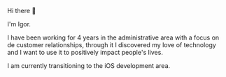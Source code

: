Hi there 👋

I'm Igor.

I have been working for 4 years in the administrative area with a focus on de customer relationships, 
through it I discovered my love of technology and I want to use it to positively impact people's lives. 

I am currently transitioning to the iOS development area. 
